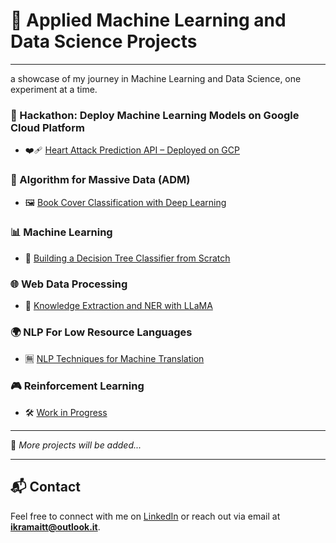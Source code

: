 # 🔬 Applied Machine Learning and Data Science Projects

---
a showcase of my journey in Machine Learning and Data Science, one experiment at a time.


### 🚀 Hackathon: Deploy Machine Learning Models on Google Cloud Platform
- ❤️‍🩹 [Heart Attack Prediction API – Deployed on GCP](https://github.com/ikramnaser/Deploy-ML-Models-on-Google-Cloud-Platform)

### 📘 Algorithm for Massive Data (ADM)
- 🖼️ [Book Cover Classification with Deep Learning]()

### 📊 Machine Learning
- 🌳 [Building a Decision Tree Classifier from Scratch](https://github.com/ikramnaser/Data-Science/tree/main/machine%20learning)

### 🌐 Web Data Processing 
- 🧠 [Knowledge Extraction and NER with LLaMA](https://github.com/ikramnaser/web-data-processing)

### 🌍 NLP For Low Resource Languages 
- 🈚 [NLP Techniques for Machine Translation](https://github.com/ikramnaser/NLP-darija)

### 🎮 Reinforcement Learning
- 🛠️ [Work in Progress]()

---

📌 *More projects will be added...*

---

## 📬 Contact

Feel free to connect with me on [LinkedIn](https://www.linkedin.com/in/ikram-aittalebnaser) or reach out via email at **ikramaitt@outlook.it**.
